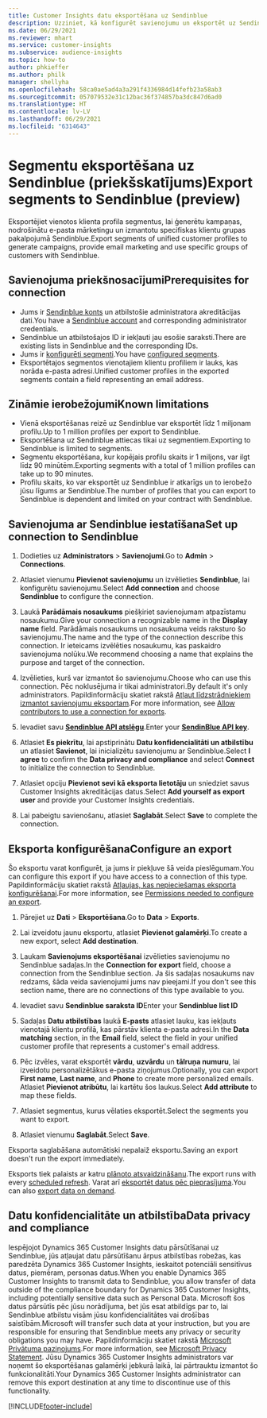 ```yaml
---
title: Customer Insights datu eksportēšana uz Sendinblue
description: Uzziniet, kā konfigurēt savienojumu un eksportēt uz Sendinblue.
ms.date: 06/29/2021
ms.reviewer: mhart
ms.service: customer-insights
ms.subservice: audience-insights
ms.topic: how-to
author: phkieffer
ms.author: philk
manager: shellyha
ms.openlocfilehash: 58ca0ae5ad4a3a291f4336984d14fefb23a58ab3
ms.sourcegitcommit: 057079532e31c12bac36f374857ba3dc847d6ad0
ms.translationtype: HT
ms.contentlocale: lv-LV
ms.lasthandoff: 06/29/2021
ms.locfileid: "6314643"
---
```

# <a name="export-segments-to-sendinblue-preview"></a><span data-ttu-id="14e54-103">Segmentu eksportēšana uz Sendinblue (priekšskatījums)</span><span class="sxs-lookup"><span data-stu-id="14e54-103">Export segments to Sendinblue (preview)</span></span>

<span data-ttu-id="14e54-104">Eksportējiet vienotos klienta profila segmentus, lai ģenerētu kampaņas, nodrošinātu e-pasta mārketingu un izmantotu specifiskas klientu grupas pakalpojumā Sendinblue.</span><span class="sxs-lookup"><span data-stu-id="14e54-104">Export segments of unified customer profiles to generate campaigns, provide email marketing and use specific groups of customers with Sendinblue.</span></span>

## <a name="prerequisites-for-connection"></a><span data-ttu-id="14e54-105">Savienojuma priekšnosacījumi</span><span class="sxs-lookup"><span data-stu-id="14e54-105">Prerequisites for connection</span></span>

-   <span data-ttu-id="14e54-106">Jums ir [Sendinblue konts](https://www.sendinblue.com/) un atbilstošie administratora akreditācijas dati.</span><span class="sxs-lookup"><span data-stu-id="14e54-106">You have a [Sendinblue account](https://www.sendinblue.com/) and corresponding administrator credentials.</span></span>
-   <span data-ttu-id="14e54-107">Sendinblue un atbilstošajos ID ir iekļauti jau esošie saraksti.</span><span class="sxs-lookup"><span data-stu-id="14e54-107">There are existing lists in Sendinblue and the corresponding IDs.</span></span>
-   <span data-ttu-id="14e54-108">Jums ir [konfigurēti segmenti](segments.md).</span><span class="sxs-lookup"><span data-stu-id="14e54-108">You have [configured segments](segments.md).</span></span>
-   <span data-ttu-id="14e54-109">Eksportētajos segmentos vienotajiem klientu profiliem ir lauks, kas norāda e-pasta adresi.</span><span class="sxs-lookup"><span data-stu-id="14e54-109">Unified customer profiles in the exported segments contain a field representing an email address.</span></span>

## <a name="known-limitations"></a><span data-ttu-id="14e54-110">Zināmie ierobežojumi</span><span class="sxs-lookup"><span data-stu-id="14e54-110">Known limitations</span></span>

- <span data-ttu-id="14e54-111">Vienā eksportēšanas reizē uz Sendinblue var eksportēt līdz 1 miljonam profilu.</span><span class="sxs-lookup"><span data-stu-id="14e54-111">Up to 1 million profiles per export to Sendinblue.</span></span>
- <span data-ttu-id="14e54-112">Eksportēšana uz Sendinblue attiecas tikai uz segmentiem.</span><span class="sxs-lookup"><span data-stu-id="14e54-112">Exporting to Sendinblue is limited to segments.</span></span>
- <span data-ttu-id="14e54-113">Segmentu eksportēšana, kur kopējais profilu skaits ir 1 miljons, var ilgt līdz 90 minūtēm.</span><span class="sxs-lookup"><span data-stu-id="14e54-113">Exporting segments with a total of 1 million profiles can take up to 90 minutes.</span></span> 
- <span data-ttu-id="14e54-114">Profilu skaits, ko var eksportēt uz Sendinblue ir atkarīgs un to ierobežo jūsu līgums ar Sendinblue.</span><span class="sxs-lookup"><span data-stu-id="14e54-114">The number of profiles that you can export to Sendinblue is dependent and limited on your contract with Sendinblue.</span></span>

## <a name="set-up-connection-to-sendinblue"></a><span data-ttu-id="14e54-115">Savienojuma ar Sendinblue iestatīšana</span><span class="sxs-lookup"><span data-stu-id="14e54-115">Set up connection to Sendinblue</span></span>

1. <span data-ttu-id="14e54-116">Dodieties uz **Administrators** > **Savienojumi**.</span><span class="sxs-lookup"><span data-stu-id="14e54-116">Go to **Admin** > **Connections**.</span></span>

1. <span data-ttu-id="14e54-117">Atlasiet vienumu **Pievienot savienojumu** un izvēlieties **Sendinblue**, lai konfigurētu savienojumu.</span><span class="sxs-lookup"><span data-stu-id="14e54-117">Select **Add connection** and choose **Sendinblue** to configure the connection.</span></span>

1. <span data-ttu-id="14e54-118">Laukā **Parādāmais nosaukums** piešķiriet savienojumam atpazīstamu nosaukumu.</span><span class="sxs-lookup"><span data-stu-id="14e54-118">Give your connection a recognizable name in the **Display name** field.</span></span> <span data-ttu-id="14e54-119">Parādāmais nosaukums un nosaukuma veids raksturo šo savienojumu.</span><span class="sxs-lookup"><span data-stu-id="14e54-119">The name and the type of the connection describe this connection.</span></span> <span data-ttu-id="14e54-120">Ir ieteicams izvēlēties nosaukumu, kas paskaidro savienojuma nolūku.</span><span class="sxs-lookup"><span data-stu-id="14e54-120">We recommend choosing a name that explains the purpose and target of the connection.</span></span>

1. <span data-ttu-id="14e54-121">Izvēlieties, kurš var izmantot šo savienojumu.</span><span class="sxs-lookup"><span data-stu-id="14e54-121">Choose who can use this connection.</span></span> <span data-ttu-id="14e54-122">Pēc noklusējuma ir tikai administratori.</span><span class="sxs-lookup"><span data-stu-id="14e54-122">By default it's only administrators.</span></span> <span data-ttu-id="14e54-123">Papildinformāciju skatiet rakstā [Atļaut līdzstrādniekiem izmantot savienojumu eksportam](connections.md#allow-contributors-to-use-a-connection-for-exports).</span><span class="sxs-lookup"><span data-stu-id="14e54-123">For more information, see [Allow contributors to use a connection for exports](connections.md#allow-contributors-to-use-a-connection-for-exports).</span></span>

1. <span data-ttu-id="14e54-124">Ievadiet savu **[Sendinblue API atslēgu](https://developers.sendinblue.com/docs/getting-started#:~:text=Get%20your%20API%20key&text=You%20can%20create%20one%20from,your%20settings%20This%20API%20key)**.</span><span class="sxs-lookup"><span data-stu-id="14e54-124">Enter your **[SendinBlue API key](https://developers.sendinblue.com/docs/getting-started#:~:text=Get%20your%20API%20key&text=You%20can%20create%20one%20from,your%20settings%20This%20API%20key)**.</span></span>

1. <span data-ttu-id="14e54-125">Atlasiet **Es piekrītu**, lai apstiprinātu **Datu konfidencialitāti un atbilstību** un atlasiet **Savienot**, lai inicializētu savienojumu ar Sendinblue.</span><span class="sxs-lookup"><span data-stu-id="14e54-125">Select **I agree** to confirm the **Data privacy and compliance** and select **Connect** to initialize the connection to Sendinblue.</span></span>

1. <span data-ttu-id="14e54-126">Atlasiet opciju **Pievienot sevi kā eksporta lietotāju** un sniedziet savus Customer Insights akreditācijas datus.</span><span class="sxs-lookup"><span data-stu-id="14e54-126">Select **Add yourself as export user** and provide your Customer Insights credentials.</span></span>

1. <span data-ttu-id="14e54-127">Lai pabeigtu savienošanu, atlasiet **Saglabāt**.</span><span class="sxs-lookup"><span data-stu-id="14e54-127">Select **Save** to complete the connection.</span></span>

## <a name="configure-an-export"></a><span data-ttu-id="14e54-128">Eksporta konfigurēšana</span><span class="sxs-lookup"><span data-stu-id="14e54-128">Configure an export</span></span>

<span data-ttu-id="14e54-129">Šo eksportu varat konfigurēt, ja jums ir piekļuve šā veida pieslēgumam.</span><span class="sxs-lookup"><span data-stu-id="14e54-129">You can configure this export if you have access to a connection of this type.</span></span> <span data-ttu-id="14e54-130">Papildinformāciju skatiet rakstā [Atļaujas, kas nepieciešamas eksporta konfigurēšanai](export-destinations.md#set-up-a-new-export).</span><span class="sxs-lookup"><span data-stu-id="14e54-130">For more information, see [Permissions needed to configure an export](export-destinations.md#set-up-a-new-export).</span></span>

1. <span data-ttu-id="14e54-131">Pārejiet uz **Dati** > **Eksportēšana**.</span><span class="sxs-lookup"><span data-stu-id="14e54-131">Go to **Data** > **Exports**.</span></span>

1. <span data-ttu-id="14e54-132">Lai izveidotu jaunu eksportu, atlasiet **Pievienot galamērķi**.</span><span class="sxs-lookup"><span data-stu-id="14e54-132">To create a new export, select **Add destination**.</span></span>

1. <span data-ttu-id="14e54-133">Laukam **Savienojums eksportēšanai** izvēlieties savienojumu no Sendinblue sadaļas.</span><span class="sxs-lookup"><span data-stu-id="14e54-133">In the **Connection for export** field, choose a connection from the Sendinblue section.</span></span> <span data-ttu-id="14e54-134">Ja šis sadaļas nosaukums nav redzams, šāda veida savienojumi jums nav pieejami.</span><span class="sxs-lookup"><span data-stu-id="14e54-134">If you don't see this section name, there are no connections of this type available to you.</span></span>

1. <span data-ttu-id="14e54-135">Ievadiet savu **Sendinblue saraksta ID**</span><span class="sxs-lookup"><span data-stu-id="14e54-135">Enter your **Sendinblue list ID**</span></span> 

1. <span data-ttu-id="14e54-136">Sadaļas **Datu atbilstības** laukā **E-pasts** atlasiet lauku, kas iekļauts vienotajā klientu profilā, kas pārstāv klienta e-pasta adresi.</span><span class="sxs-lookup"><span data-stu-id="14e54-136">In the **Data matching** section, in the **Email** field, select the field in your unified customer profile that represents a customer's email address.</span></span> 

1. <span data-ttu-id="14e54-137">Pēc izvēles, varat eksportēt **vārdu**, **uzvārdu** un **tālruņa numuru**, lai izveidotu personalizētākus e-pasta ziņojumus.</span><span class="sxs-lookup"><span data-stu-id="14e54-137">Optionally, you can export **First name**, **Last name**, and **Phone**  to create more personalized emails.</span></span> <span data-ttu-id="14e54-138">Atlasiet **Pievienot atribūtu**, lai kartētu šos laukus.</span><span class="sxs-lookup"><span data-stu-id="14e54-138">Select **Add attribute** to map these fields.</span></span>

1. <span data-ttu-id="14e54-139">Atlasiet segmentus, kurus vēlaties eksportēt.</span><span class="sxs-lookup"><span data-stu-id="14e54-139">Select the segments you want to export.</span></span> 

1. <span data-ttu-id="14e54-140">Atlasiet vienumu **Saglabāt**.</span><span class="sxs-lookup"><span data-stu-id="14e54-140">Select **Save**.</span></span>

<span data-ttu-id="14e54-141">Eksporta saglabāšana automātiski nepalaiž eksportu.</span><span class="sxs-lookup"><span data-stu-id="14e54-141">Saving an export doesn't run the export immediately.</span></span>

<span data-ttu-id="14e54-142">Eksports tiek palaists ar katru [plānoto atsvaidzināšanu](system.md#schedule-tab).</span><span class="sxs-lookup"><span data-stu-id="14e54-142">The export runs with every [scheduled refresh](system.md#schedule-tab).</span></span> <span data-ttu-id="14e54-143">Varat arī [eksportēt datus pēc pieprasījuma](export-destinations.md#run-exports-on-demand).</span><span class="sxs-lookup"><span data-stu-id="14e54-143">You can also [export data on demand](export-destinations.md#run-exports-on-demand).</span></span> 


## <a name="data-privacy-and-compliance"></a><span data-ttu-id="14e54-144">Datu konfidencialitāte un atbilstība</span><span class="sxs-lookup"><span data-stu-id="14e54-144">Data privacy and compliance</span></span>

<span data-ttu-id="14e54-145">Iespējojot Dynamics 365 Customer Insights datu pārsūtīšanai uz Sendinblue, jūs atļaujat datu pārsūtīšanu ārpus atbilstības robežas, kas paredzēta Dynamics 365 Customer Insights, ieskaitot potenciāli sensitīvus datus, piemēram, personas datus.</span><span class="sxs-lookup"><span data-stu-id="14e54-145">When you enable Dynamics 365 Customer Insights to transmit data to Sendinblue, you allow transfer of data outside of the compliance boundary for Dynamics 365 Customer Insights, including potentially sensitive data such as Personal Data.</span></span> <span data-ttu-id="14e54-146">Microsoft šos datus pārsūtīs pēc jūsu norādījuma, bet jūs esat atbildīgs par to, lai Sendinblue atbilstu visām jūsu konfidencialitātes vai drošības saistībām.</span><span class="sxs-lookup"><span data-stu-id="14e54-146">Microsoft will transfer such data at your instruction, but you are responsible for ensuring that Sendinblue meets any privacy or security obligations you may have.</span></span> <span data-ttu-id="14e54-147">Papildinformāciju skatiet rakstā [Microsoft Privātuma paziņojums](https://go.microsoft.com/fwlink/?linkid=396732).</span><span class="sxs-lookup"><span data-stu-id="14e54-147">For more information, see [Microsoft Privacy Statement](https://go.microsoft.com/fwlink/?linkid=396732).</span></span>
<span data-ttu-id="14e54-148">Jūsu Dynamics 365 Customer Insights administrators var noņemt šo eksportēšanas galamērķi jebkurā laikā, lai pārtrauktu izmantot šo funkcionalitāti.</span><span class="sxs-lookup"><span data-stu-id="14e54-148">Your Dynamics 365 Customer Insights administrator can remove this export destination at any time to discontinue use of this functionality.</span></span>


[!INCLUDE[footer-include](../includes/footer-banner.md)]
